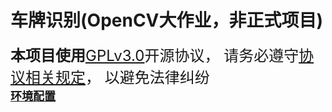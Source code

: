 # 车牌识别(OpenCV大作业，非正式项目)
<font size=5>**本项目使用**[GPLv3.0](./LICENSE)开源协议，
请务必遵守[协议相关规定](https://www.gnu.org/licenses/gpl-3.0.en.html#license-text)，
以避免法律纠纷</font>\
<font size=4>**[环境配置](./docs/how_to_run.md "配置环境")**</font>
